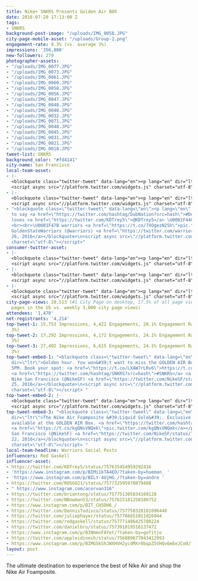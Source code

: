 ```yaml
---
title: Nike+ SNKRS Presents Golden Air BOX
date: 2016-07-20 17:13:00 Z
tags:
- SNKRS
background-post-image: "/uploads/IMG_0058.JPG"
city-page-mobile-asset: "/uploads/Group-2.png"
engagement-rate: 9.3% (vs. average 3%)
impressions: '356,800'
new-followers: 279
photographer-assets:
- "/uploads/IMG_0077.JPG"
- "/uploads/IMG_0073.JPG"
- "/uploads/IMG_0061.JPG"
- "/uploads/IMG_0060.JPG"
- "/uploads/IMG_0058.JPG"
- "/uploads/IMG_0056.JPG"
- "/uploads/IMG_0047.JPG"
- "/uploads/IMG_0048.JPG"
- "/uploads/IMG_0040.JPG"
- "/uploads/IMG_0032.JPG"
- "/uploads/IMG_0071.JPG"
- "/uploads/IMG_0048.JPG"
- "/uploads/IMG_0045.JPG"
- "/uploads/IMG_0031.JPG"
- "/uploads/IMG_0021.JPG"
- "/uploads/IMG_0018.JPG"
tweet-list: SNKRS
background_color: "#fd4141"
city-name: San Francisco
local-team-asset:
- |-
  <blockquote class="twitter-tweet" data-lang="en"><p lang="en" dir="ltr">.<a href="https://twitter.com/KDTrey5">@KDTrey5</a> &amp; <a href="https://twitter.com/Money23Green">@Money23Green</a> surprise <a href="https://twitter.com/hashtag/DubNation?src=hash">#DubNation</a> at the Golden Air Box! <a href="https://twitter.com/hashtag/SNKRS?src=hash">#SNKRS</a> <a href="https://t.co/7jXKqkhTPl">pic.twitter.com/7jXKqkhTPl</a></p>&mdash; GoldenStateWarriors (@warriors) <a href="https://twitter.com/warriors/status/757744698240868352">July 26, 2016</a></blockquote>
  <script async src="//platform.twitter.com/widgets.js" charset="utf-8"></script>
- |-
  <blockquote class="twitter-tweet" data-lang="en"><p lang="en" dir="ltr">.<a href="https://twitter.com/Money23Green">@Money23Green</a> &amp; <a href="https://twitter.com/KDTrey5">@KDTrey5</a> hangin&#39; with <a href="https://twitter.com/hashtag/DubNation?src=hash">#DubNation</a> at <a href="https://twitter.com/hashtag/SNKRS?src=hash">#SNKRS</a>. <a href="https://t.co/SVOEUjG9tj">pic.twitter.com/SVOEUjG9tj</a></p>&mdash; GoldenStateWarriors (@warriors) <a href="https://twitter.com/warriors/status/757753929337704448">July 26, 2016</a></blockquote>
  <script async src="//platform.twitter.com/widgets.js" charset="utf-8"></script>
- "<blockquote class=\"twitter-tweet\" data-lang=\"en\"><p lang=\"en\" dir=\"ltr\">Safe
  to say <a href=\"https://twitter.com/hashtag/DubNation?src=hash\">#DubNation</a>
  loves <a href=\"https://twitter.com/KDTrey5\">@KDTrey5</a> \U0001F44C\U0001F3FD
  <br><br>\U0001F47B warriors <a href=\"https://t.co/7XOgezN25h\">pic.twitter.com/7XOgezN25h</a></p>&mdash;
  GoldenStateWarriors (@warriors) <a href=\"https://twitter.com/warriors/status/757753111586873345\">July
  26, 2016</a></blockquote>\n<script async src=\"//platform.twitter.com/widgets.js\"
  charset=\"utf-8\"></script>"
consumer-twitter-asset:
- |-
  <blockquote class="twitter-tweet" data-lang="en"><p lang="en" dir="ltr">These two are really on the same squad...<br><br>Shouts to the whole <a href="https://twitter.com/Nike">@nike</a> family for a dope event <a href="https://twitter.com/hashtag/SNKRS?src=hash">#SNKRS</a> <a href="https://twitter.com/hashtag/GoldenAir?src=hash">#GoldenAir</a> <a href="https://t.co/4Rj8MHfx8n">pic.twitter.com/4Rj8MHfx8n</a></p>&mdash; ACEN. (@AYES0N) <a href="https://twitter.com/AYES0N/status/757809350706548737">July 26, 2016</a></blockquote>
  <script async src="//platform.twitter.com/widgets.js" charset="utf-8"></script>
- |-
  <blockquote class="twitter-tweet" data-lang="en"><p lang="en" dir="ltr">.<a href="https://twitter.com/NikeSF">@NikeSF</a> <a href="https://twitter.com/nikesportswear">@nikesportswear</a> <a href="https://twitter.com/hashtag/SNKRS?src=hash">#SNKRS</a> Golden Air was amazing! Thank you for showing the Bay ❤️❤️❤️ <a href="https://t.co/whWqCUGTJ2">pic.twitter.com/whWqCUGTJ2</a></p>&mdash; Theophilus Mitchell (@theo_mitchell) <a href="https://twitter.com/theo_mitchell/status/757263971820802049">July 24, 2016</a></blockquote>
  <script async src="//platform.twitter.com/widgets.js" charset="utf-8"></script>
- |-
  <blockquote class="twitter-tweet" data-lang="en"><p lang="en" dir="ltr">S/O <a href="https://twitter.com/NikeSF">@NikeSF</a> <a href="https://twitter.com/Nike">@nike</a> <a href="https://twitter.com/nikebasketball">@nikebasketball</a> &amp; BIG Thank you to <a href="https://twitter.com/KDTrey5">@KDTrey5</a> <a href="https://twitter.com/Money23Green">@Money23Green</a> for signing! <a href="https://twitter.com/ROSGO21">@ROSGO21</a> <a href="https://twitter.com/hashtag/GoldenAir?src=hash">#GoldenAir</a> <a href="https://twitter.com/hashtag/SNKRS?src=hash">#SNKRS</a> <a href="https://t.co/wQyi1I318h">pic.twitter.com/wQyi1I318h</a></p>&mdash; Mike (@mbwu11) <a href="https://twitter.com/mbwu11/status/757950076098453504">July 26, 2016</a></blockquote>
  <script async src="//platform.twitter.com/widgets.js" charset="utf-8"></script>
city-page-views: 20,513 (#1 City Page on desktop, 17.5% of all page views for city
  pages in the US vs. weekly 3,000 city page views)
attendees: '1,470'
net-registrants: '4,214'
top-tweet-1: 15,753 Impressions, 4,422 Engagements, 28.1% Engagement Rate ( vs. average
  3%)
top-tweet-2: 17,292 Impressions, 4,172 Engagements, 24.1% Engagement Rate ( vs. average
  3%)
top-tweet-3: 27,492 Impressions, 6,615 Engagements, 24.1% Engagement Rate ( vs. average
  3%)
top-tweet-embed-1: "<blockquote class=\"twitter-tweet\" data-lang=\"en\"><p lang=\"en\"
  dir=\"ltr\">Golden hour. You won&#39;t want to miss the GOLDEN AIR Box tonight,
  5PM. Book your spot: <a href=\"https://t.co/LXAW7rLRv6\">https://t.co/LXAW7rLRv6</a>
  <a href=\"https://twitter.com/hashtag/SNKRS?src=hash\">#SNKRS</a> <a href=\"https://t.co/Pj4MFUYv6J\">pic.twitter.com/Pj4MFUYv6J</a></p>&mdash;
  Nike San Francisco (@NikeSF) <a href=\"https://twitter.com/NikeSF/status/757630248083189760\">July
  25, 2016</a></blockquote>\n<script async src=\"//platform.twitter.com/widgets.js\"
  charset=\"utf-8\"></script> "
top-tweet-embed-2: |-
  <blockquote class="twitter-tweet" data-lang="en"><p lang="en" dir="ltr">Strike fast. More spots are open for the GOLDEN AIR Box. Book a spot: <a href="https://t.co/LXAW7rLRv6">https://t.co/LXAW7rLRv6</a> <a href="https://twitter.com/hashtag/SNKRS?src=hash">#SNKRS</a> <a href="https://t.co/AXIJAnWofC">pic.twitter.com/AXIJAnWofC</a></p>&mdash; Nike San Francisco (@NikeSF) <a href="https://twitter.com/NikeSF/status/757000611430821890">July 23, 2016</a></blockquote>
  <script async src="//platform.twitter.com/widgets.js" charset="utf-8"></script>
top-tweet-embed-3: "<blockquote class=\"twitter-tweet\" data-lang=\"en\"><p lang=\"en\"
  dir=\"ltr\">The Nike Air Foamposite &#39;Liquid Sole&#39;. Exclusive, limited packaging
  available at the GOLDEN AIR Box. <a href=\"https://twitter.com/hashtag/SNKRS?src=hash\">#SNKRS</a>
  <a href=\"https://t.co/kgQNsVNQek\">pic.twitter.com/kgQNsVNQek</a></p>&mdash; Nike
  San Francisco (@NikeSF) <a href=\"https://twitter.com/NikeSF/status/756638593892904964\">July
  22, 2016</a></blockquote>\n<script async src=\"//platform.twitter.com/widgets.js\"
  charset=\"utf-8\"></script> "
local-team-headline: Warriors Social Posts
influencers: Red Gaskell
influencer-asset:
- https://twitter.com/KDTrey5/status/757635454959292416
- 'https://www.instagram.com/p/BIMi1kTA4EO/?taken-by=hueman_ '
- 'https://www.instagram.com/p/BILY-4UjHG_/?taken-by=andre '
- https://twitter.com/ROSGO21/status/757732595970879488
- " https://www.instagram.com/acervan316"
- https://twitter.com/briantong/status/757751305834160128
- https://twitter.com/NBowman53/status/757615181258186752
- https://www.instagram.com/p/BIT_CH5DH6_/
- https://twitter.com/DennisTodisco/status/757758328181096448
- https://twitter.com/juliephayer/status/757766851011026944
- https://twitter.com/redgaskell/status/757771486425780224
- https://twitter.com/danielbru/status/757391019516137472
- https://www.instagram.com/p/BINmmxFAYet/?taken-by=gofitjo
- https://twitter.com/appleidinesh/status/756889677043412993
- https://www.instagram.com/p/BIMGSkShJWXHVH2ycdMXr0bqaZ5VHQv6mEeJCo0/?taken-by=missgallo
layout: post
---
```


The ultimate destination to experience the best of Nike Air and shop the Nike Air Foamposite.